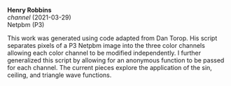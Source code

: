 **Henry Robbins**<br/>
*channel* (2021-03-29)<br/>
Netpbm (P3)

This work was generated using code adapted from Dan Torop. His script separates
pixels of a P3 Netpbm image into the three color channels allowing each color
channel to be modified independently. I further generalized this script by
allowing for an anonymous function to be passed for each channel. The current
pieces explore the application of the sin, ceiling, and triangle wave functions.